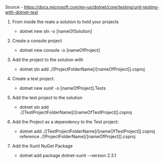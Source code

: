 Source
    - https://docs.microsoft.com/en-us/dotnet/core/testing/unit-testing-with-dotnet-test

1. From inside the reate a solution to hold your projects
    - dotnet new sln -o [nameOfSolution]


2. Create a console project
    - dotnet new console -o [nameOfProject]

4. Add the project to the solution with 
    - dotnet sln add ./[ProjectFolderName]/[nameOfProject]].csproj

5. Create a test project.
    - dotnet new xunit -o [nameOfProject].Tests

6. Add the test project to the solution
    - dotnet sln add ./[TestProjectFolderName]/[nameOfTestProject]].csproj

7. Add the Project as a dependency to the Test project:
    - dotnet add ./[TestProjectFolderName]/[nameOfTestProject]].csproj reference ./[ProjectFolderName]/[nameOfProject]].csproj

8. Add the Xunit NuGet Package 
    - dotnet add package dotnet-xunit --version 2.3.1